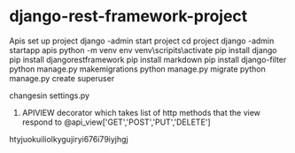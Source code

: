 # django-rest-framework-project
 Apis
set up project
django -admin start project
cd project
django -admin startapp apis
python -m venv env
venv\scripits\activate
pip install django
pip install djangorestframework
pip install markdown
pip install django-filter
python manage.py makemigrations
python manage.py migrate
python manage.py create superuser


changesin settings.py

1) APIVIEW decorator
 which takes list of http methods that the view respond to
@api_view['GET','POST','PUT','DELETE']

htyjuokuiliolkygujiryi676i79iyjhgj